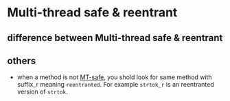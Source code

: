 
# Multi-thread safe & reentrant
## difference between Multi-thread safe & reentrant
## others
* when a method is not [MT-safe](http://stackoverflow.com/a/4031528/3117578), you shold look for same method with suffix_r meaning `reentranted`. For example `strtok_r` is an reentranted version of `strtok`.
